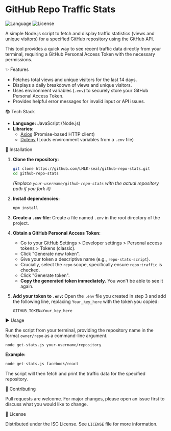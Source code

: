 # GitHub Repo Traffic Stats

![Language](https://img.shields.io/badge/language-JavaScript-yellow.svg)
![License](https://img.shields.io/badge/license-ISC-green.svg)

A simple Node.js script to fetch and display traffic statistics (views and unique visitors) for a specified GitHub repository using the GitHub API.

This tool provides a quick way to see recent traffic data directly from your terminal, requiring a GitHub Personal Access Token with the necessary permissions.

✨ Features

*   Fetches total views and unique visitors for the last 14 days.
*   Displays a daily breakdown of views and unique visitors.
*   Uses environment variables (`.env`) to securely store your GitHub Personal Access Token.
*   Provides helpful error messages for invalid input or API issues.

📚 Tech Stack

*   **Language:** JavaScript (Node.js)
*   **Libraries:**
    *   [Axios](https://axios-http.com/) (Promise-based HTTP client)
    *   [Dotenv](https://github.com/motdotela/dotenv) (Loads environment variables from a `.env` file)

🚀 Installation

1.  **Clone the repository:**
    ```bash
    git clone https://github.com/LMLK-seal/github-repo-stats.git
    cd github-repo-stats
    ```
    *(Replace `your-username/github-repo-stats` with the actual repository path if you fork it)*

2.  **Install dependencies:**
    ```bash
    npm install
    ```

3.  **Create a `.env` file:**
    Create a file named `.env` in the root directory of the project.

4.  **Obtain a GitHub Personal Access Token:**
    *   Go to your GitHub Settings > Developer settings > Personal access tokens > Tokens (classic).
    *   Click "Generate new token".
    *   Give your token a descriptive name (e.g., `repo-stats-script`).
    *   Crucially, select the `repo` scope, specifically ensure `repo:traffic` is checked.
    *   Click "Generate token".
    *   **Copy the generated token immediately.** You won't be able to see it again.

5.  **Add your token to `.env`:**
    Open the `.env` file you created in step 3 and add the following line, replacing `Your_key_here` with the token you copied:
    ```env
    GITHUB_TOKEN=Your_key_here
    ```

▶️ Usage

Run the script from your terminal, providing the repository name in the format `owner/repo` as a command-line argument.

```bash
node get-stats.js your-username/repository
```

**Example:**

```bash
node get-stats.js facebook/react
```

The script will then fetch and print the traffic data for the specified repository.

🤝 Contributing

Pull requests are welcome. For major changes, please open an issue first to discuss what you would like to change.

📝 License

Distributed under the ISC License. See `LICENSE` file for more information.